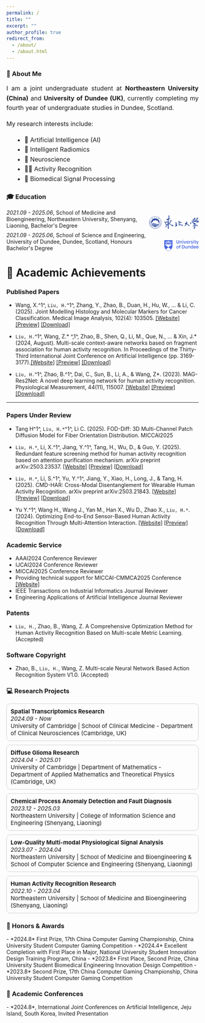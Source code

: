 ```yaml
---
permalink: /
title: ""
excerpt: ""
author_profile: true
redirect_from: 
  - /about/
  - /about.html
---
```


<!-- {% if site.google_scholar_stats_use_cdn %}
{% assign gsDataBaseUrl = "https://cdn.jsdelivr.net/gh/" | append: site.repository | append: "@" %}
{% else %}
{% assign gsDataBaseUrl = "https://raw.githubusercontent.com/" | append: site.repository | append: "/" %}
{% endif %}
{% assign url = gsDataBaseUrl | append: "google-scholar-stats/gs_data_shieldsio.json" %} -->

<span class='anchor' id='about-me'></span>

<h3>👋 About Me</h3>
<p style="font-size: 16px; line-height: 1.6; text-align: justify;">
  I am a joint undergraduate student at <strong>Northeastern University (China)</strong> and <strong>University of Dundee (UK)</strong>, currently completing my fourth year of undergraduate studies in Dundee, Scotland.
</p>

<p style="font-size: 16px; line-height: 1.6; margin-top: 10px;">
  My research interests include:
</p>

<ul style="font-size: 16px; line-height: 1.6; margin-left: 20px;">
  <li>🤖 Artificial Intelligence (AI)</li>
  <li>🧬 Intelligent Radiomics</li>
  <li>🧠 Neuroscience</li>
  <li>🏃‍♂️ Activity Recognition</li>
  <li>💓 Biomedical Signal Processing</li>
</ul>

  
 <!-- <a href='https://scholar.google.com/citations?user=5sOyw0IAAAAJ&hl'><img src="https://img.shields.io/endpoint?url={{ url | url_encode }}&logo=Google%20Scholar&labelColor=f6f6f6&color=9cf&style=flat&label=Citations"></a>。 -->

<span class='anchor' id='-xl'></span>

<h3>🎓 Education</h3>

<div style="display: flex; align-items: flex-end; margin-bottom: 8px;">
  <span>
    <em>2021.09 - 2025.06</em>, School of Medicine and Bioengineering, Northeastern University, Shenyang, Liaoning, Bachelor's Degree
  </span>
  <img class="svg" src="/images/NEU_logo.png" width="130pt" style="margin-left: 18px;">
</div>

<div style="display: flex; align-items: flex-end;">
  <span>
    <em>2021.09 - 2025.06</em>, School of Science and Engineering, University of Dundee, Dundee, Scotland, Honours Bachelor's Degree
  </span>
  <img class="svg" src="/images/UoD_logo.svg" width="90pt" style="margin-left: 40px;">
</div>


 
<span class='anchor' id='-xscg'></span>

# 📝 Academic Achievements

### Published Papers
<!-- <div class='paper-box'><div class='paper-box-image'><div><div class="badge">Sensors 2022</div><img src='images/MedIA.svg' alt="sym" width="100%"></div></div>
<div class='paper-box-text' markdown="1"> -->
<!-- </div>
</div> -->
- Wang, X.^1^, `Liu, H.`^1^, Zhang, Y., Zhao, B., Duan, H., Hu, W., ... & Li, C. (2025). Joint Modelling Histology and Molecular Markers for Cancer Classification. Medical Image Analysis, 102(4): 103505.
[[Website]](https://www.sciencedirect.com/science/article/pii/S1361841525000532) [[Preview]](https://arxiv.org/pdf/2502.07979) [[Download]](/paper/MedIA.pdf)

- `Liu, H.`^1^, Wang, Z.* ^,1^, Zhao, B., Shen, Q., Li, M., Que, N., ... & Xin, J.* (2024, August). Multi-scale context-aware networks based on fragment association for human activity recognition. In Proceedings of the Thirty-Third International Joint Conference on Artificial Intelligence (pp. 3169-3177).[[Website]](https://www.ijcai.org/proceedings/2024/351) [[Preview]](https://www.ijcai.org/proceedings/2024/0351.pdf) [[Download]](/paper/IJCAI2024.pdf)

-	`Liu, H.`^1^, Zhao, B.^1^, Dai, C., Sun, B., Li, A., & Wang, Z*. (2023). MAG-Res2Net: A novel deep learning network for human activity recognition. Physiological Measurement, 44(11), 115007.
[[Website]](https://iopscience.iop.org/article/10.1088/1361-6579/ad0ab8/meta) [[Preview]](https://iopscience.iop.org/article/10.1088/1361-6579/ad0ab8/pdf) [[Download]](/paper/PMEA2023.pdf)

---
### Papers Under Review

- Tang H^1^, `Liu, H.*`^1^, Li C. (2025). FOD-Diff: 3D Multi-Channel Patch Diffusion Model for Fiber Orientation Distribution. MICCAI2025

- `Liu, H.*`, Li, X.^1^, Jiang, Y.^1^, Tang, H., Wu, D., & Guo, Y. (2025). Redundant feature screening method for human activity recognition based on attention purification mechanism. arXiv preprint arXiv:2503.23537.
[[Website]](https://arxiv.org/abs/2503.23537) [[Preview]](https://arxiv.org/pdf/2503.23537) [[Download]](/paper/submit1.pdf)

- `Liu, H.*`,  Li, S.^1^, Yu, Y.^1^, Jiang, Y., Xiao, H., Long, J., & Tang, H. (2025). CMD-HAR: Cross-Modal Disentanglement for Wearable Human Activity Recognition. arXiv preprint arXiv:2503.21843.
[[Website]](https://arxiv.org/abs/2503.21843) [[Preview]](https://arxiv.org/pdf/2503.21843) [[Download]](/paper/submit2.pdf)

- Yu Y.^1^, Wang H., Wang J., Yan M., Han X., Wu D., Zhao X., `Liu, H.*`.(2024). Optimizing End-to-End Sensor-Based Human Activity Recognition Through Multi-Attention Interaction.
[[Website]](http://dx.doi.org/10.2139/ssrn.4777248) [[Preview]](https://download.ssrn.com/eaai/a82c853c-7bba-4b08-a2aa-a7e46d848f71-meca.pdf?response-content-disposition=inline&X-Amz-Security-Token=IQoJb3JpZ2luX2VjEB0aCXVzLWVhc3QtMSJHMEUCIEdqTqH9q5j68yOtSNvmrsi2gqCVfFCa1HEJR1QT6gzFAiEAl79kD11aAyzDXZ0gi0ZSQd03YdrFSr3usrchgrLNGMIqxwUIlv%2F%2F%2F%2F%2F%2F%2F%2F%2F%2FARAEGgwzMDg0NzUzMDEyNTciDBo16dv9IkhB%2BwB5nSqbBTOZ2Y7FH8HUBrd2fwShDNFKTx%2F8S186kRw8GoYTaV6YwmrlTnZQ%2Bpq59PnnAuC8RJ2WwDUdpIi2jeuy7AFAVGqXDv%2FAcenwnnmhBfib2ifmuCNfY8OUcH8fHBvkp4lJwZIQGudSEGKwL%2FXaqj97efimGbLT2Ym2feaDuAy60SM8kdlIlh7UIyaXs7%2FNMV9JPOYzFGTRoekL9qocorlVuPhP%2Bu%2B5sfHNj7byoyJ6uo92AOK2XJB%2BXDeA5yJiqDrJ8njZ5DogJscyh2p8NF4Y3PmKgrzKcUYb0D8VOfV3WVNPhD7kz3B%2BupnlHv9AiQLNuIvsjKzl3N7o6DwN5RfQc0FUM%2FhiyJgcNwuuc6OoTiMajQTjE4jFO2Ld4UEbFNgPBkWyIxeV8ZrGHUSHdJbdlU6b0vPEQKN8EEDlC%2BNg4zleoN%2FgRxcdWR0wW9hpjFuBz2ZwJJTfFAydwfYHGxobzfuAwT4VdUuWREBQXWu6OjLzPeDK6lS51EFmIe86Heqg81oCCQmYs0U6mg%2BZC%2BRmAOUFnSrsun97Rrpe0kshk1AjCh7nA%2Fo3HIgq1PnQ8G4ssB1cg0ysPw558EzhrD2gab%2BaCXrzEBkOkzb1xneHAoFAf%2BlrQf3hIKyC7sZLtNR3BNNeeGvvMkTRkgKX1Lpg7ebAmU4FRLrRmENOT5zkjrSN1%2Fzpqclmr9jblZTFf1tbklOXPsLTT%2BZCAMVQuQe1RTz%2BYDceUym1rdWElJyxS2kKtr0RV5wRKHRdCfnF4PJRgmm4qTN2OLpc3PBMj3qSo4N7jfEQPX2WVXKzG4gfLUpBdaaRIJ5ceI%2Ff9mIeYl0DJvGCEy2rJuckv3NZrUVay1%2FpIsem4y0bpY8vGUZZyGLNloNgZ042FxNWTA8w%2Fr3bvwY6sQHVfX96i89YmH%2BO5KMGjakO%2Buz6CDzrZFxRo%2BqjEAwqfT6IB5M5cDe86OijOjHDbjg%2FmFJP3AYvrH53gIiU%2FAFaJhApOFyobA3mC3GfnUG6sMMq0r2Z1rQT0OxcVPfAvYsBGbmxqKhu%2FUtnQtJk1DBhD3wyX8YkQ1AF%2F2C733xQrWoqbWvxj5njfcrL5EiuoBxr8W9tMcXAHsoPVIMMVLeCWlCAldKgN%2BEZIk9FsZdAkfA%3D&X-Amz-Algorithm=AWS4-HMAC-SHA256&X-Amz-Date=20250409T214847Z&X-Amz-SignedHeaders=host&X-Amz-Expires=300&X-Amz-Credential=ASIAUPUUPRWEYIZAGPIX%2F20250409%2Fus-east-1%2Fs3%2Faws4_request&X-Amz-Signature=62a3e491cc76e6077650d885d9f6d6ecd220b1f82666e47149750599e1b1d0b5&abstractId=4777248) [[Download]](/paper/submit3.pdf)

### Academic Service
- AAAI2024 Conference Reviewer
- IJCAI2024 Conference Reviewer
- MICCAI2025 Conference Reviewer
- Providing technical support for MICCAI-CMMCA2025 Conference [[Website]]([/paper/submit3.pdf](https://miccai-workshop.github.io/CMMCA2025/))
- IEEE Transactions on Industrial Informatics Journal Reviewer
- Engineering Applications of Artificial Intelligence Journal Reviewer

### Patents
- `Liu, H.`, Zhao, B., Wang, Z. A Comprehensive Optimization Method for Human Activity Recognition Based on Multi-scale Metric Learning. (Accepted)
### Software Copyright
-  Zhao, B., `Liu, H.`, Wang, Z. Multi-scale Neural Network Based Action Recognition System V1.0. (Accepted)




<span class='anchor' id='-kyxm'></span>

<h3>💻 Research Projects</h3>

<div style="display: flex; flex-direction: column; gap: 10px; font-size: 15px;">
  <div style="padding: 10px; border: 1px solid #ccc; border-radius: 10px;">
    <strong>Spatial Transcriptomics Research</strong><br>
    <em>2024.09 - Now</em><br>
    University of Cambridge | School of Clinical Medicine - Department of Clinical Neurosciences (Cambridge, UK)
  </div>

  <div style="padding: 10px; border: 1px solid #ccc; border-radius: 10px;">
    <strong>Diffuse Glioma Research</strong><br>
    <em>2024.04 - 2025.01</em><br>
    University of Cambridge | Department of Mathematics - Department of Applied Mathematics and Theoretical Physics (Cambridge, UK)
  </div>

  <div style="padding: 10px; border: 1px solid #ccc; border-radius: 10px;">
    <strong>Chemical Process Anomaly Detection and Fault Diagnosis</strong><br>
    <em>2023.12 - 2025.03</em><br>
    Northeastern University | College of Information Science and Engineering (Shenyang, Liaoning)
  </div>

  <div style="padding: 10px; border: 1px solid #ccc; border-radius: 10px;">
    <strong>Low-Quality Multi-modal Physiological Signal Analysis</strong><br>
    <em>2023.07 - 2024.04</em><br>
    Northeastern University | School of Medicine and Bioengineering & School of Computer Science and Engineering (Shenyang, Liaoning)
  </div>

  <div style="padding: 10px; border: 1px solid #ccc; border-radius: 10px;">
    <strong>Human Activity Recognition Research</strong><br>
    <em>2022.10 - 2023.04</em><br>
    Northeastern University | School of Medicine and Bioengineering (Shenyang, Liaoning)
  </div>
</div>

<span class='anchor' id='-ryjx'></span>

<h3>🏅 Honors & Awards</h3> 
- *2024.8* First Prize, 17th China Computer Gaming Championship, China University Student Computer Gaming Competition  
- *2024.4* Excellent Completion with First Place in Major, National University Student Innovation Design Training Program, China  
- *2023.8* First Place, Second Prize, China University Student Biomedical Engineering Innovation Design Competition 
- *2023.8* Second Prize, 17th China Computer Gaming Championship, China University Student Computer Gaming Competition  


<span class='anchor' id='-xshy'></span>

<h3>🏅 Academic Conferences</h3> 
- *2024.8*, International Joint Conferences on Artificial Intelligence, Jeju Island, South Korea, Invited Presentation
